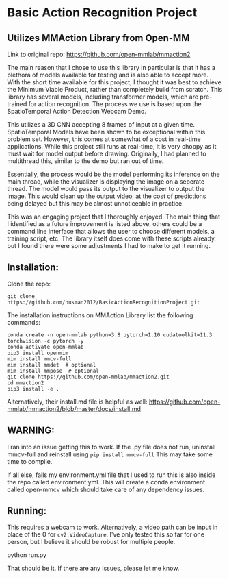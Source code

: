 # Basic Action Recognition Project
## Utilizes MMAction Library from Open-MM
Link to original repo: https://github.com/open-mmlab/mmaction2

The main reason that I chose to use this library in particular is that it has a plethora of models available for testing and is also able to accept more. With the short time available for this project, I thought it was best to achieve the Minimum Viable Product, rather than completely build from scratch. This library has several models, including transformer models, which are pre-trained for action recognition. The process we use is based upon the SpatioTemporal Action Detection Webcam Demo. 

This utilizes a 3D CNN accepting 8 frames of input at a given time. SpatioTemporal Models have been shown to be exceptional within this problem set. However, this comes at somewhat of a cost in real-time applications. While this project still runs at real-time, it is very choppy as it must wait for model output before drawing. Originally, I had planned to multithread this, similar to the demo but ran out of time. 

Essentially, the process would be the model performing its inference on the main thread, while the visualizer is displaying the image on a seperate thread. The model would pass its output to the visualizer to output the image. This would clean up the output video, at the cost of predictions being delayed but this may be almost unnoticeable in practice.

This was an engaging project that I thoroughly enjoyed. The main thing that I identified as a future improvement is listed above, others could be a command line interface that allows the user to choose different models, a training script, etc. The library itself does come with these scripts already, but I found there were some adjustments I had to make to get it running.


## Installation:

Clone the repo:
```
git clone https://github.com/husman2012/BasicActionRecognitionProject.git
```
The installation instructions on MMAction Library list the following commands:
```shell
conda create -n open-mmlab python=3.8 pytorch=1.10 cudatoolkit=11.3 torchvision -c pytorch -y
conda activate open-mmlab
pip3 install openmim
mim install mmcv-full
mim install mmdet  # optional
mim install mmpose  # optional
git clone https://github.com/open-mmlab/mmaction2.git
cd mmaction2
pip3 install -e .
```
Alternatively, their install.md file is helpful as well: https://github.com/open-mmlab/mmaction2/blob/master/docs/install.md

## WARNING:
I ran into an issue getting this to work. If the .py file does not run, uninstall mmcv-full and reinstall using ```pip install mmcv-full``` This may take some time to compile.

If all else, fails my environment.yml file that I used to run this is also inside the repo called environment.yml. This will create a conda environment called open-mmcv which should take care of any dependency issues. 

## Running:
This requires a webcam to work. Alternatively, a video path can be input in place of the 0 for ```cv2.VideoCapture```. I've only tested this so far for one person, but I believe it should be robust for multiple people.

python run.py

That should be it. If there are any issues, please let me know.

